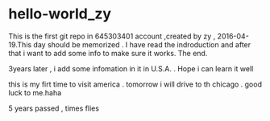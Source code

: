 # hello-world_zy
This is the first git repo in 645303401 account ,created by zy , 2016-04-19.This day should be memorized .
I have read the indroduction and after that i want to add some info to make sure it works.
The end.


3years later ,  i add some infomation in it in U.S.A. . Hope i can learn it well

this is my firt time to visit america . tomorrow i will drive to th chicago . good luck to me.haha

5 years passed , times flies
